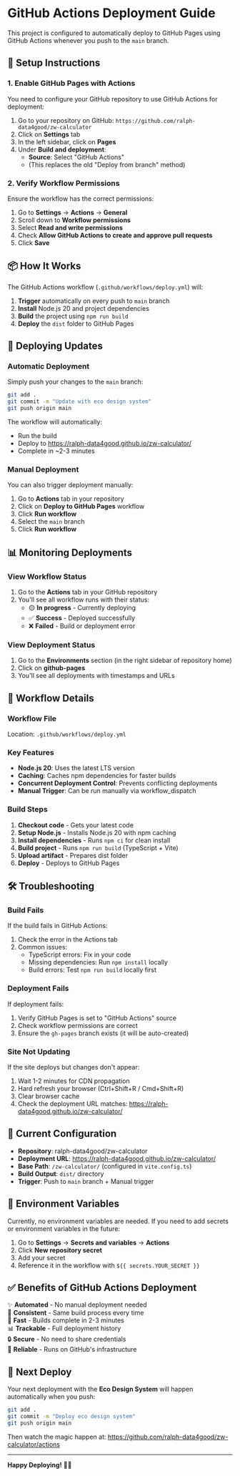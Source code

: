 # GitHub Actions Deployment Guide

This project is configured to automatically deploy to GitHub Pages using GitHub Actions whenever you push to the `main` branch.

## 🚀 Setup Instructions

### 1. Enable GitHub Pages with Actions

You need to configure your GitHub repository to use GitHub Actions for deployment:

1. Go to your repository on GitHub: `https://github.com/ralph-data4good/zw-calculator`
2. Click on **Settings** tab
3. In the left sidebar, click on **Pages**
4. Under **Build and deployment**:
   - **Source**: Select "GitHub Actions"
   - (This replaces the old "Deploy from branch" method)

### 2. Verify Workflow Permissions

Ensure the workflow has the correct permissions:

1. Go to **Settings** → **Actions** → **General**
2. Scroll down to **Workflow permissions**
3. Select **Read and write permissions**
4. Check **Allow GitHub Actions to create and approve pull requests**
5. Click **Save**

## 📦 How It Works

The GitHub Actions workflow (`.github/workflows/deploy.yml`) will:

1. **Trigger** automatically on every push to `main` branch
2. **Install** Node.js 20 and project dependencies
3. **Build** the project using `npm run build`
4. **Deploy** the `dist` folder to GitHub Pages

## 🔄 Deploying Updates

### Automatic Deployment

Simply push your changes to the `main` branch:

```bash
git add .
git commit -m "Update with eco design system"
git push origin main
```

The workflow will automatically:
- Run the build
- Deploy to https://ralph-data4good.github.io/zw-calculator/
- Complete in ~2-3 minutes

### Manual Deployment

You can also trigger deployment manually:

1. Go to **Actions** tab in your repository
2. Click on **Deploy to GitHub Pages** workflow
3. Click **Run workflow**
4. Select the `main` branch
5. Click **Run workflow**

## 📊 Monitoring Deployments

### View Workflow Status

1. Go to the **Actions** tab in your GitHub repository
2. You'll see all workflow runs with their status:
   - 🟡 **In progress** - Currently deploying
   - ✅ **Success** - Deployed successfully
   - ❌ **Failed** - Build or deployment error

### View Deployment Status

1. Go to the **Environments** section (in the right sidebar of repository home)
2. Click on **github-pages**
3. You'll see all deployments with timestamps and URLs

## 🔧 Workflow Details

### Workflow File

Location: `.github/workflows/deploy.yml`

### Key Features

- **Node.js 20**: Uses the latest LTS version
- **Caching**: Caches npm dependencies for faster builds
- **Concurrent Deployment Control**: Prevents conflicting deployments
- **Manual Trigger**: Can be run manually via workflow_dispatch

### Build Steps

1. **Checkout code** - Gets your latest code
2. **Setup Node.js** - Installs Node.js 20 with npm caching
3. **Install dependencies** - Runs `npm ci` for clean install
4. **Build project** - Runs `npm run build` (TypeScript + Vite)
5. **Upload artifact** - Prepares dist folder
6. **Deploy** - Deploys to GitHub Pages

## 🛠️ Troubleshooting

### Build Fails

If the build fails in GitHub Actions:

1. Check the error in the Actions tab
2. Common issues:
   - TypeScript errors: Fix in your code
   - Missing dependencies: Run `npm install` locally
   - Build errors: Test `npm run build` locally first

### Deployment Fails

If deployment fails:

1. Verify GitHub Pages is set to "GitHub Actions" source
2. Check workflow permissions are correct
3. Ensure the `gh-pages` branch exists (it will be auto-created)

### Site Not Updating

If the site deploys but changes don't appear:

1. Wait 1-2 minutes for CDN propagation
2. Hard refresh your browser (Ctrl+Shift+R / Cmd+Shift+R)
3. Clear browser cache
4. Check the deployment URL matches: https://ralph-data4good.github.io/zw-calculator/

## 🎯 Current Configuration

- **Repository**: ralph-data4good/zw-calculator
- **Deployment URL**: https://ralph-data4good.github.io/zw-calculator/
- **Base Path**: `/zw-calculator/` (configured in `vite.config.ts`)
- **Build Output**: `dist/` directory
- **Trigger**: Push to `main` branch + Manual trigger

## 📝 Environment Variables

Currently, no environment variables are needed. If you need to add secrets or environment variables in the future:

1. Go to **Settings** → **Secrets and variables** → **Actions**
2. Click **New repository secret**
3. Add your secret
4. Reference it in the workflow with `${{ secrets.YOUR_SECRET }}`

## ✅ Benefits of GitHub Actions Deployment

✨ **Automated** - No manual deployment needed  
🔄 **Consistent** - Same build process every time  
🚀 **Fast** - Builds complete in 2-3 minutes  
📊 **Trackable** - Full deployment history  
🔒 **Secure** - No need to share credentials  
🎯 **Reliable** - Runs on GitHub's infrastructure  

## 🌟 Next Deploy

Your next deployment with the **Eco Design System** will happen automatically when you push:

```bash
git add .
git commit -m "Deploy eco design system"
git push origin main
```

Then watch the magic happen at: https://github.com/ralph-data4good/zw-calculator/actions

---

**Happy Deploying!** 🚀🌱

